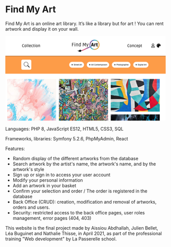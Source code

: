 
# Find My Art

Find My Art is an online art library. It’s like a library but for art !
You can rent artwork and display it on your wall. 

![Alt text](public/images/screenshotReadMe.png?raw=true "Title")

Languages: PHP 8, JavaScript ES12, HTML5, CSS3, SQL

Frameworks, libraries: Symfony 5.2.6, PhpMyAdmin, React

Features: 

- Random display of the different artworks from the database
- Search artwork by the artist's name, the artwork's name, and by the artwork's style
- Sign up or sign in to access your user account
- Modify your personal information
- Add an artwork in your basket 
- Confirm your selection and order / The order is registered in the database
- Back Office (CRUD): creation, modification and removal of artworks, orders and users. 
- Security: restricted access to the back office pages, user roles management, error pages (404, 403)



This website is the final project made by Aissiou Abdhallah, Julien Bellet, Léa Buguinet and Nathalie Thisse, in April 2021, as part of the professional training "Web development" by La Passerelle school. 
